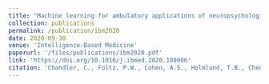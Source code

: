 ```yaml
---
title: "Machine learning for ambulatory applications of neuropsychological testing"
collection: publications
permalink: /publication/ibm2020
date: 2020-09-30
venue: 'Intelligence-Based Medicine'
paperurl: '/files/publications/ibm2020.pdf'
link: 'https://doi.org/10.1016/j.ibmed.2020.100006'
citation: 'Chandler, C., Foltz, P.W., Cohen, A.S., Holmlund, T.B., Cheng, J., Bernstein, J.C., Rosenfeld, E.P., and Elvevag, B. (2020). Machine learning for ambulatory applications of neuropsychological testing. Intelligence-Based Medicine, Volumes 1-2, 100006.'
---
```


